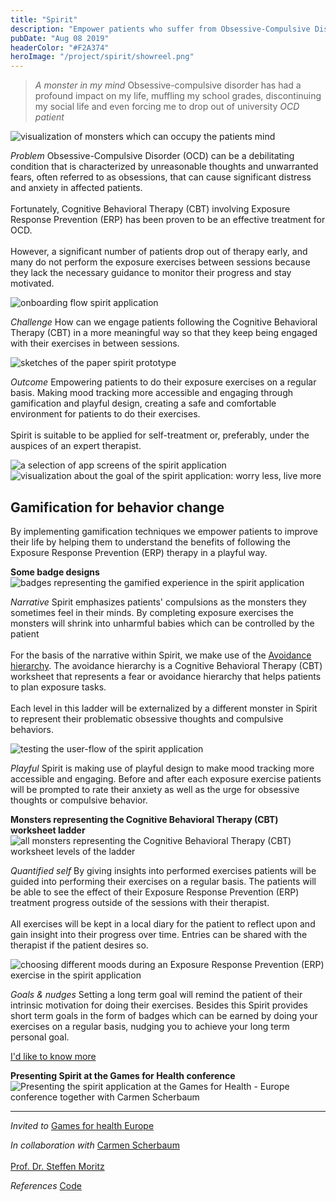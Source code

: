 ```yaml
---
title: "Spirit"
description: "Empower patients who suffer from Obsessive-Compulsive Disorder (OCD)"
pubDate: "Aug 08 2019"
headerColor: "#F2A374"
heroImage: "/project/spirit/showreel.png"
---
```


> _A monster in my mind_ Obsessive-compulsive disorder has had a profound impact on my life, muffling my school grades, discontinuing my social life and even forcing me to drop out of university
> <cite>OCD patient</cite>

<img src="/project/spirit/monsters.png" alt="visualization of monsters which can occupy the patients mind" loading="lazy" />

_Problem_
Obsessive-Compulsive Disorder (OCD) can be a debilitating condition that is characterized by unreasonable thoughts and unwarranted fears, often referred to as obsessions, that can cause significant distress and anxiety in affected patients.<br aria-hidden /><br aria-hidden />
Fortunately, Cognitive Behavioral Therapy (CBT) involving Exposure Response Prevention (ERP) has been proven to be an effective treatment for OCD.<br aria-hidden /><br aria-hidden />
However, a significant number of patients drop out of therapy early, and many do not perform the exposure exercises between sessions because they lack the necessary guidance to monitor their progress and stay motivated.

<img src="/project/spirit/intro.png" alt="onboarding flow spirit application" loading="lazy" />

_Challenge_
How can we engage patients following the Cognitive Behavioral Therapy (CBT) in a more meaningful way so that they keep being engaged with their exercises in between sessions.

<img src="/project/spirit/sketch.png" alt="sketches of the paper spirit prototype" loading="lazy" />

_Outcome_
Empowering patients to do their exposure exercises on a regular basis. Making mood tracking more accessible and engaging through gamification and playful design, creating a safe and comfortable environment for patients to do their exercises.
<br aria-hidden /><br aria-hidden />
Spirit is suitable to be applied for self-treatment or, preferably, under the auspices of an expert therapist.

<img src="/project/spirit/screens.png" alt="a selection of app screens of the spirit application" loading="lazy" />

<img src="/project/spirit/worry_less_live_more.png" alt="visualization about the goal of the spirit application: worry less, live more" loading="lazy" />

## Gamification for behavior change

By implementing gamification techniques we empower patients to improve their life by helping them to understand the benefits of following the Exposure Response Prevention (ERP) therapy in a playful way.

**Some badge designs**
<img src="/project/spirit/badges.png" alt="badges representing the gamified experience in the spirit application" loading="lazy" />

_Narrative_
<span>
    Spirit emphasizes patients' compulsions as the monsters they sometimes feel in their minds. By completing exposure exercises the monsters will shrink into unharmful babies which can be controlled by the patient
    <br aria-hidden /><br aria-hidden />
    For the basis of the narrative within Spirit, we make use of the <a href="https://www.psychologytools.com/resource/avoidance-hierarchy" target="_blank">Avoidance hierarchy</a>. The avoidance hierarchy is a Cognitive Behavioral Therapy (CBT) worksheet that represents a fear or avoidance hierarchy that helps patients to plan exposure tasks.
    <br aria-hidden /><br aria-hidden />
    Each level in this ladder will be externalized by a different monster in Spirit to represent their problematic obsessive thoughts and compulsive behaviors.
</span>

<img src="/project/spirit/user_flow.png" alt="testing the user-flow of the spirit application" loading="lazy" />

_Playful_
Spirit is making use of playful design to make mood tracking more accessible and engaging. Before and after each exposure exercise patients will be prompted to rate their anxiety as well as the urge for obsessive thoughts or compulsive behavior.

**Monsters representing the Cognitive Behavioral Therapy (CBT) worksheet ladder**
<img src="/project/spirit/monsters_grouped.png" alt="all monsters representing the Cognitive Behavioral Therapy (CBT) worksheet levels of the ladder" loading="lazy" />

_Quantified self_
By giving insights into performed exercises patients will be guided into performing their exercises on a regular basis. The patients will be able to see the effect of their Exposure Response Prevention (ERP) treatment progress outside of the sessions with their therapist.<br aria-hidden /><br aria-hidden />
All exercises will be kept in a local diary for the patient to reflect upon and gain insight into their progress over time. Entries can be shared with the therapist if the patient desires so.

<img src="/project/spirit/fear_levels.png" alt="choosing different moods during an Exposure Response Prevention (ERP) exercise in the spirit application" loading="lazy" />

_Goals & nudges_
Setting a long term goal will remind the patient of their intrinsic motivation for doing their exercises. Besides this Spirit provides short term goals in the form of badges which can be earned by doing your exercises on a regular basis, nudging you to achieve your long term personal goal.

<a href="mailto:mail@sanderboer.nl?subject=Let's chat!&body=Hi, I'd like to talk about Spirit," aria-label="Send me an email so I can tell you more" target="_blank">I'd like to know more</a>

**Presenting Spirit at the Games for Health conference**
<img src="/project/spirit/games_for_health.png" alt="Presenting the spirit application at the Games for Health - Europe conference together with Carmen Scherbaum" loading="lazy" />

<hr />

_Invited to_
<span>
    <a href="https://web.archive.org/web/20220526214733/https://www.gamesforhealtheurope.org/speaker/sander-boer" target="_blank">Games for health Europe</a>
</span>

_In collaboration with_
<span>
    <a href="https://carmenscherbaum.myportfolio.com" target="_blank">Carmen Scherbaum</a><br aria-hidden /><br aria-hidden />
    <a href="https://clinical-neuropsychology.de/steffen-moritz" target="_blank">Prof. Dr. Steffen Moritz</a>
</span>

_References_
<span>
    <a href="https://github.com/xiduzo/ocdTreatmentApp" target="_blank">Code</a>
</span>
